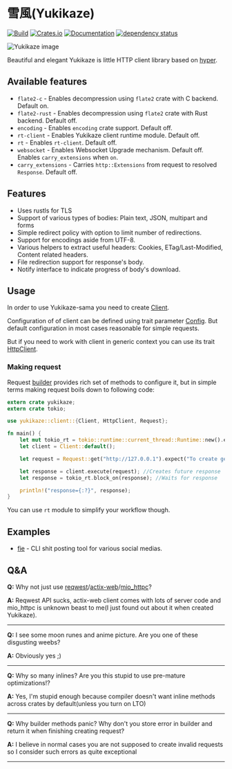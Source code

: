 # 雪風(Yukikaze)

[![Build](https://gitlab.com/Douman/yukikaze/badges/master/build.svg)](https://gitlab.com/Douman/yukikaze/pipelines)
[![Crates.io](https://img.shields.io/crates/v/yukikaze.svg)](https://crates.io/crates/yukikaze)
[![Documentation](https://docs.rs/yukikaze/badge.svg)](https://docs.rs/crate/yukikaze/)
[![dependency status](https://deps.rs/crate/yukikaze/0.8.0/status.svg)](https://deps.rs/crate/yukikaze)

![Yukikaze image](https://gitlab.com/Douman/yukikaze/raw/master/Yukikaze.png)

Beautiful and elegant Yukikaze is little HTTP client library based on [hyper](https://crates.io/crates/hyper).

## Available features

- `flate2-c` - Enables decompression using `flate2` crate with C backend. Default on.
- `flate2-rust` - Enables decompression using `flate2` crate with Rust backend. Default off.
- `encoding` - Enables `encoding` crate support. Default off.
- `rt-client` - Enables Yukikaze client runtime module. Default off.
- `rt` - Enables `rt-client`. Default off.
- `websocket` - Enables Websocket Upgrade mechanism. Default off. Enables `carry_extensions` when `on`.
- `carry_extensions` - Carries `http::Extensions` from request to resolved `Response`. Default off.

## Features

- Uses rustls for TLS
- Support of various types of bodies: Plain text, JSON, multipart and forms
- Simple redirect policy with option to limit number of redirections.
- Support for encodings aside from UTF-8.
- Various helpers to extract useful headers: Cookies, ETag/Last-Modified, Content related headers.
- File redirection support for response's body.
- Notify interface to indicate progress of body's download.

## Usage

In order to use Yukikaze-sama you need to create [Client](client/struct.Client.html).

Configuration of of client can be defined using trait parameter [Config](client/config/trait.Config.html).
But default configuration in most cases reasonable for simple requests.

But if you need to work with client in generic context you can use its trait [HttpClient](client/trait.HttpClient.html).

### Making request

Request [builder](client/request/struct.Builder.html) provides rich set of methods
to configure it, but in simple terms making request boils down to following code:

```rust
extern crate yukikaze;
extern crate tokio;

use yukikaze::client::{Client, HttpClient, Request};

fn main() {
    let mut tokio_rt = tokio::runtime::current_thread::Runtime::new().expect("To create runtime");
    let client = Client::default();

    let request = Request::get("http://127.0.0.1").expect("To create get request").empty();

    let response = client.execute(request); //Creates future response
    let response = tokio_rt.block_on(response); //Waits for response

    println!("response={:?}", response);
}
```

You can use `rt` module to simplify your workflow though.

## Examples

- [fie](https://github.com/DoumanAsh/fie) - CLI shit posting tool for various social medias.

## Q&A

**Q:** Why not just use [reqwest](https://github.com/seanmonstar/reqwest)/[actix-web](https://github.com/actix/actix-web)/[mio_httpc](https://github.com/SergejJurecko/mio_httpc)?

**A:** Reqwest API sucks, actix-web client comes with lots of server code and mio_httpc is
unknown beast to me(I just found out about it when created Yukikaze).

- - -

**Q:** I see some moon runes and anime picture. Are you one of these disgusting weebs?

**A:** Obviously yes ;)

- - -

**Q:** Why so many inlines? Are you this stupid to use pre-mature optimizations!?

**A:** Yes, I'm stupid enough because compiler doesn't want inline methods across crates by default(unless you turn on LTO)

- - -

**Q:** Why builder methods panic? Why don't you store error in builder and return it when finishing creating request?

**A:** I believe in normal cases you are not supposed to create invalid requests so I consider such
errors as quite exceptional

- - -
